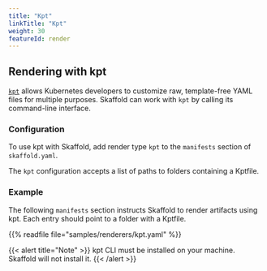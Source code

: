 ```yaml
---
title: "Kpt"
linkTitle: "Kpt"
weight: 30
featureId: render
---
```


## Rendering with kpt

[`kpt`](https://kpt.dev/) allows Kubernetes
developers to customize raw, template-free YAML files for multiple purposes.
Skaffold can work with `kpt` by calling its command-line interface.

### Configuration

To use kpt with Skaffold, add render type `kpt` to the `manifests`
section of `skaffold.yaml`.

The `kpt` configuration accepts a list of paths to folders containing a Kptfile.

### Example

The following `manifests` section instructs Skaffold to render
artifacts using kpt.  Each entry should point to a folder with a Kptfile.

{{% readfile file="samples/renderers/kpt.yaml" %}}

{{< alert title="Note" >}}
kpt CLI must be installed on your machine. Skaffold will not
install it.
{{< /alert >}}
